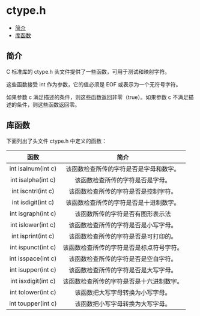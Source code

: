# ctype.h

+ [简介](#简介)
+ [库函数](#库函数)

## 简介
C 标准库的 ctype.h 头文件提供了一些函数，可用于测试和映射字符。

这些函数接受 int 作为参数，它的值必须是 EOF 或表示为一个无符号字符。

如果参数 c 满足描述的条件，则这些函数返回非零（true）。如果参数 c 不满足描述的条件，则这些函数返回零。


## 库函数
下面列出了头文件 ctype.h 中定义的函数：

|函数|简介|
|:-:|:-:|
|int isalnum(int c)|该函数检查所传的字符是否是字母和数字。|
|int isalpha(int c)|该函数检查所传的字符是否是字母。|
|int iscntrl(int c)|该函数检查所传的字符是否是控制字符。|
|int isdigit(int c)|该函数检查所传的字符是否是十进制数字。|
|int isgraph(int c)|该函数所传的字符是否有图形表示法|
|int islower(int c)|该函数检查所传的字符是否是小写字母。|
|int isprint(int c)|该函数检查所传的字符是否是可打印的。|
|int ispunct(int c)|该函数检查所传的字符是否是标点符号字符。|
|int isspace(int c)|该函数检查所传的字符是否是空白字符。|
|int isupper(int c)|该函数检查所传的字符是否是大写字母。|
|int isxdigit(int c)|该函数检查所传的字符是否是十六进制数字。|
|int tolower(int c)|该函数把大写字母转换为小写字母。|
|int toupper(int c)|该函数把小写字母转换为大写字母。|